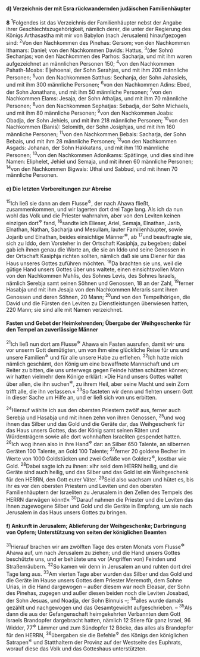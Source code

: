 #### d) Verzeichnis der mit Esra rückwandernden judäischen Familienhäupter

__8__
<sup>1</sup>Folgendes ist das Verzeichnis der Familienhäupter nebst der Angabe ihrer Geschlechtszugehörigkeit, nämlich derer, die unter der Regierung des Königs Arthasastha mit mir von Babylon (nach Jerusalem) hinaufgezogen sind:
<sup>2</sup>Von den Nachkommen des Pinehas: Gersom; von den Nachkommen Ithamars: Daniel; von den Nachkommen Davids: Hattus,
<sup>3</sup>(der Sohn) Sechanjas; von den Nachkommen des Parhos: Sacharja, und mit ihm waren aufgezeichnet an männlichen Personen 150;
<sup>4</sup>von den Nachkommen Pahath-Moabs: Eljehoenai, der Sohn Serahjas, und mit ihm 200 männliche Personen;
<sup>5</sup>von den Nachkommen Satthus: Sechanja, der Sohn Jahasiels, und mit ihm 300 männliche Personen;
<sup>6</sup>von den Nachkommen Adins: Ebed, der Sohn Jonathans, und mit ihm 50 männliche Personen;
<sup>7</sup>von den Nachkommen Elams: Jesaja, der Sohn Athaljas, und mit ihm 70 männliche Personen;
<sup>8</sup>von den Nachkommen Sephatjas: Sebadja, der Sohn Michaels, und mit ihm 80 männliche Personen;
<sup>9</sup>von den Nachkommen Joabs: Obadja, der Sohn Jehiels, und mit ihm 218 männliche Personen;
<sup>10</sup>von den Nachkommen (Banis): Selomith, der Sohn Josiphjas, und mit ihm 160 männliche Personen;
<sup>11</sup>von den Nachkommen Bebais: Sacharja, der Sohn Bebais, und mit ihm 28 männliche Personen;
<sup>12</sup>von den Nachkommen Asgads: Johanan, der Sohn Hakkatans, und mit ihm 110 männliche Personen;
<sup>13</sup>von den Nachkommen Adonikams: Spätlinge, und dies sind ihre Namen: Eliphelet, Jehiel und Semaja, und mit ihnen 60 männliche Personen;
<sup>14</sup>von den Nachkommen Bigwais: Uthai und Sabbud, und mit ihnen 70 männliche Personen.

#### e) Die letzten Vorbereitungen zur Abreise

<sup>15</sup>Ich ließ sie dann an dem Flusse<sup title="oder: Kanal">&#x2732;</sup>, der nach Ahawa fließt, zusammenkommen, und wir lagerten dort drei Tage lang. Als ich da nun wohl das Volk und die Priester wahrnahm, aber von den Leviten keinen einzigen dort<sup title="= unter ihnen">&#x2732;</sup> fand,
<sup>16</sup>sandte ich Elieser, Ariel, Semaja, Elnathan, Jarib, Elnathan, Nathan, Sacharja und Mesullam, lauter Familienhäupter, sowie Jojarib und Elnathan, beides einsichtige Männer<sup title="oder: Lehrer">&#x2732;</sup>, ab
<sup>17</sup>und beauftragte sie, sich zu Iddo, dem Vorsteher in der Ortschaft Kasiphja, zu begeben; dabei gab ich ihnen genau die Worte an, die sie an Iddo und seine Genossen in der Ortschaft Kasiphja richten sollten, nämlich daß sie uns Diener für das Haus unseres Gottes zuführen möchten.
<sup>18</sup>Da brachten sie uns, weil die gütige Hand unsers Gottes über uns waltete, einen einsichtsvollen Mann von den Nachkommen Mahlis, des Sohnes Levis, des Sohnes Israels, nämlich Serebja samt seinen Söhnen und Genossen, 18 an der Zahl,
<sup>19</sup>ferner Hasabja und mit ihm Jesaja von den Nachkommen Meraris samt ihren Genossen und deren Söhnen, 20 Mann;
<sup>20</sup>und von den Tempelhörigen, die David und die Fürsten den Leviten zu Dienstleistungen überwiesen hatten, 220 Mann; sie sind alle mit Namen verzeichnet.

#### Fasten und Gebet der Heimkehrenden; Übergabe der Weihgeschenke für den Tempel an zuverlässige Männer

<sup>21</sup>Ich ließ nun dort am Flusse<sup title="oder: Kanal">&#x2732;</sup> Ahawa ein Fasten ausrufen, damit wir uns vor unserm Gott demütigten, um von ihm eine glückliche Reise für uns und unsere Familien<sup title="d.h. Frauen und Kinder">&#x2732;</sup> und für alle unsere Habe zu erflehen.
<sup>22</sup>Ich hatte mich nämlich geschämt, den König um eine bewaffnete Mannschaft und um Reiter zu bitten, die uns unterwegs gegen Feinde hätten schützen können; wir hatten vielmehr dem Könige erklärt: »Die Hand unsers Gottes waltet über allen, die ihn suchen<sup title="= sich an ihn wenden">&#x2732;</sup>, zu ihrem Heil, aber seine Macht und sein Zorn trifft alle, die ihn verlassen.«
<sup>23</sup>So fasteten wir denn und flehten unsern Gott in dieser Sache um Hilfe an, und er ließ sich von uns erbitten.

<sup>24</sup>Hierauf wählte ich aus den obersten Priestern zwölf aus, ferner auch Serebja und Hasabja und mit ihnen zehn von ihren Genossen,
<sup>25</sup>und wog ihnen das Silber und das Gold und die Geräte dar, das Weihgeschenk für das Haus unsers Gottes, das der König samt seinen Räten und Würdenträgern sowie alle dort wohnhaften Israeliten gespendet hatten.
<sup>26</sup>Ich wog ihnen also in ihre Hand<sup title="= ihre Obhut">&#x2732;</sup> dar: an Silber 650 Talente, an silbernen Geräten 100 Talente, an Gold 100 Talente;
<sup>27</sup>ferner 20 goldene Becher im Werte von 1000 Goldstücken und zwei Gefäße von Golderz<sup title="= Goldbronze">&#x2732;</sup>, kostbar wie Gold.
<sup>28</sup>Dabei sagte ich zu ihnen: »Ihr seid dem HERRN heilig, und die Geräte sind auch heilig, und das Silber und das Gold ist ein Weihgeschenk für den HERRN, den Gott eurer Väter.
<sup>29</sup>Seid also wachsam und hütet es, bis ihr es vor den obersten Priestern und Leviten und den obersten Familienhäuptern der Israeliten zu Jerusalem in den Zellen des Tempels des HERRN darwägen könnt!«
<sup>30</sup>Darauf nahmen die Priester und die Leviten das ihnen zugewogene Silber und Gold und die Geräte in Empfang, um sie nach Jerusalem in das Haus unsers Gottes zu bringen.

#### f) Ankunft in Jerusalem; Ablieferung der Weihgeschenke; Darbringung von Opfern; Unterstützung von seiten der königlichen Beamten

<sup>31</sup>Hierauf brachen wir am zwölften Tage des ersten Monats vom Flusse<sup title="oder: Kanal">&#x2732;</sup> Ahawa auf, um nach Jerusalem zu ziehen; und die Hand unsers Gottes beschützte uns, und er behütete uns vor (Angriffen von) Feinden und Straßenräubern.
<sup>32</sup>So kamen wir denn in Jerusalem an und ruhten dort drei Tage lang aus.
<sup>33</sup>Am vierten Tage aber wurden das Silber und das Gold und die Geräte im Hause unsers Gottes dem Priester Meremoth, dem Sohne Urias, in die Hand dargewogen – außer diesem war noch Eleasar, der Sohn des Pinehas, zugegen und außer diesen beiden noch die Leviten Josabad, der Sohn Jesuas, und Noadja, der Sohn Binnuis –;
<sup>34</sup>alles wurde damals gezählt und nachgewogen und das Gesamtgewicht aufgeschrieben. –
<sup>35</sup>Als dann die aus der Gefangenschaft heimgekehrten Verbannten dem Gott Israels Brandopfer dargebracht hatten, nämlich 12 Stiere für ganz Israel, 96 Widder, 77<sup title="oder: 72?">&#x2732;</sup> Lämmer und zum Sündopfer 12 Böcke, das alles als Brandopfer für den HERRN,
<sup>36</sup>übergaben sie die Befehle<sup title="= Geleitbriefe">&#x2732;</sup> des Königs den königlichen Satrapen<sup title="= Landpflegern">&#x2732;</sup> und Statthaltern der Provinz auf der Westseite des Euphrats, worauf diese das Volk und das Gotteshaus unterstützten.